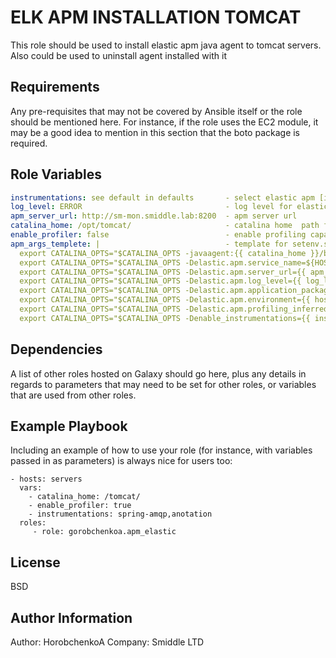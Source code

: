 ELK APM INSTALLATION TOMCAT
=========

This role should be used to install elastic apm java agent to tomcat servers. 
Also could be used to uninstall agent installed with it

Requirements
------------

Any pre-requisites that may not be covered by Ansible itself or the role should be mentioned here. For instance, if the role uses the EC2 module, it may be a good idea to mention in this section that the boto package is required.

Role Variables
--------------
```yaml
instrumentations: see default in defaults       - select elastic apm [instumentation](https://www.elastic.co/guide/en/apm/agent/java/current/config-core.html#config-enable-instrumentations)
log_level: ERROR                                - log level for elastic apm
apm_server_url: http://sm-mon.smiddle.lab:8200  - apm server url   
catalina_home: /opt/tomcat/                     - catalina home  path from root
enable_profiler: false                          - enable profiling capabilities
apm_args_templete: |                            - template for setenv.sh block 
  export CATALINA_OPTS="$CATALINA_OPTS -javaagent:{{ catalina_home }}/bin/apm-agent.jar"    
  export CATALINA_OPTS="$CATALINA_OPTS -Delastic.apm.service_name=${HOSTNAME}"    
  export CATALINA_OPTS="$CATALINA_OPTS -Delastic.apm.server_url={{ apm_server_url }}"    
  export CATALINA_OPTS="$CATALINA_OPTS -Delastic.apm.log_level={{ log_level }}"    
  export CATALINA_OPTS="$CATALINA_OPTS -Delastic.apm.application_packages={{ java_packages.stdout_lines[0] }}"    
  export CATALINA_OPTS="$CATALINA_OPTS -Delastic.apm.environment={{ host_env }}"    
  export CATALINA_OPTS="$CATALINA_OPTS -Delastic.apm.profiling_inferred_spans_enabled={{ enable_profiler }}"    
  export CATALINA_OPTS="$CATALINA_OPTS -Denable_instrumentations={{ instrumentations }}"    
```
Dependencies
------------

A list of other roles hosted on Galaxy should go here, plus any details in regards to parameters that may need to be set for other roles, or variables that are used from other roles.

Example Playbook
----------------

Including an example of how to use your role (for instance, with variables passed in as parameters) is always nice for users too:

    - hosts: servers
      vars: 
        - catalina_home: /tomcat/
        - enable_profiler: true
        - instrumentations: spring-amqp,anotation
      roles:
         - role: gorobchenkoa.apm_elastic

License
-------

BSD

Author Information
------------------

Author: HorobchenkoA
Company: Smiddle LTD

